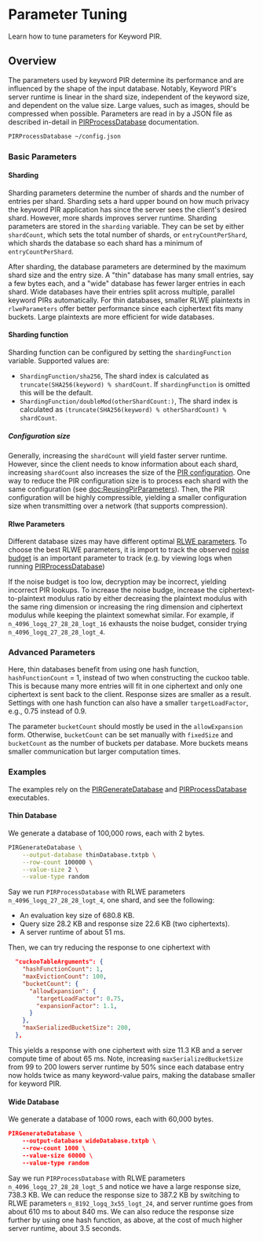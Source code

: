 # Parameter Tuning

Learn how to tune parameters for Keyword PIR.

## Overview

The parameters used by keyword PIR determine its performance
and are influenced by the shape of the input database.
Notably, Keyword PIR's server runtime is linear in the shard size,
independent of the keyword size, and dependent on the value size.
Large values, such as images, should be compressed when possible.
Parameters are read in by a JSON file as described in-detail in
[PIRProcessDatabase](https://swiftpackageindex.com/apple/swift-homomorphic-encryption/main/documentation/pirprocessdatabase) documentation.

```sh
PIRProcessDatabase ~/config.json
```

### Basic Parameters

#### Sharding

Sharding parameters determine the number of shards and the number of entries
per shard. Sharding sets a hard upper bound on how much privacy the keyword PIR application
has since the server sees the client's desired shard. However, more shards
improves server runtime. Sharding parameters are stored in the `sharding` variable.
They can be set by either `shardCount`, which sets the total
number of shards, or `entryCountPerShard`, which shards the database so each
shard has a minimum of `entryCountPerShard`.

After sharding, the database parameters are determined by the maximum shard
size and the entry size. A "thin" database has many small entries, say a few bytes each,
and a "wide" database has fewer larger entries in each shard.
Wide databases have their entries split across multiple, parallel keyword
PIRs automatically. For thin databases, smaller RLWE plaintexts in
`rlweParameters` offer better performance since each ciphertext
fits many buckets. Large plaintexts are more efficient for
wide databases.

#### Sharding function
Sharding function can be configured by setting the `shardingFunction` variable.
Supported values are:
- ``ShardingFunction/sha256``, The shard index is calculated as `truncate(SHA256(keyword) % shardCount`. If
  `shardingFunction` is omitted this will be the default.
- ``ShardingFunction/doubleMod(otherShardCount:)``, The shard index is calculated as `(truncate(SHA256(keyword) %
  otherShardCount) % shardCount`.

##### Configuration size
Generally, increasing the `shardCount` will yield faster server runtime.
However, since the client needs to know information about each shard, increasing `shardCount` also increases the size of the [PIR configuration](https://swiftpackageindex.com/apple/swift-homomorphic-encryption/main/documentation/applicationprotobuf/apple_swifthomomorphicencryption_api_pir_v1_pirconfig).
One way to reduce the PIR configuration size is to process each shard with the same configuration (see <doc:ReusingPirParameters>).
Then, the PIR configuration will be highly compressible, yielding a smaller configuration size when transmitting over a network (that supports compression).

#### Rlwe Parameters
Different database sizes may have different optimal [RLWE parameters](https://swiftpackageindex.com/apple/swift-homomorphic-encryption/main/documentation/homomorphicencryption/predefinedrlweparameters).
To choose the best RLWE parameters, it is import to track the observed [noise budget](https://swiftpackageindex.com/apple/swift-homomorphic-encryption/main/documentation/homomorphicencryption/ciphertext/noisebudget(using:variabletime:)) is an important parameter to track (e.g. by viewing logs when running [PIRProcessDatabase](https://swiftpackageindex.com/apple/swift-homomorphic-encryption/main/documentation/pirprocessdatabase))

If the noise budget is too low, decryption may be incorrect, yielding incorrect PIR lookups.
To increase the noise budge, increase the ciphertext-to-plaintext modulus ratio
by either decreasing the plaintext modulus with the same ring dimension
or increasing the ring dimension and ciphertext modulus while keeping the
plaintext somewhat similar. For example, if `n_4096_logq_27_28_28_logt_16`
exhausts the noise budget, consider trying `n_4096_logq_27_28_28_logt_4`.

### Advanced Parameters

Here, thin databases benefit from using one hash function, `hashFunctionCount` = 1,
instead of two when constructing the cuckoo table. This is because many more entries
will fit in one ciphertext and only one ciphertext is sent back to the client.
Response sizes are smaller as a result. Settings with
one hash function can also have a smaller `targetLoadFactor`, e.g., 0.75 instead of 0.9.

The parameter `bucketCount` should mostly be used in the `allowExpansion` form.
Otherwise, `bucketCount` can be set manually with `fixedSize` and `bucketCount`
as the number of buckets per database. More buckets means smaller communication but
larger computation times.

### Examples

The examples rely on the
[PIRGenerateDatabase](https://swiftpackageindex.com/apple/swift-homomorphic-encryption/main/documentation/pirgeneratedatabase)
and
[PIRProcessDatabase](https://swiftpackageindex.com/apple/swift-homomorphic-encryption/main/documentation/pirprocessdatabase)
executables.

#### Thin Database
We generate a database of 100,000 rows, each with 2 bytes.
```sh
PIRGenerateDatabase \
    --output-database thinDatabase.txtpb \
    --row-count 100000 \
    --value-size 2 \
    --value-type random
```

Say we run `PIRProcessDatabase` with RLWE
parameters `n_4096_logq_27_28_28_logt_4`, one shard, and see the
following:
* An evaluation key size of 680.8 KB.
* Query size 28.2 KB and response size 22.6 KB (two ciphertexts).
* A server runtime of about 51 ms.

Then, we can try reducing the response to one ciphertext with
```json
  "cuckooTableArguments": {
    "hashFunctionCount": 1,
    "maxEvictionCount": 100,
    "bucketCount": {
      "allowExpansion": {
        "targetLoadFactor": 0.75,
        "expansionFactor": 1.1,
      }
    },
    "maxSerializedBucketSize": 200,
  },
  ```
This yields a response with one ciphertext with size 11.3 KB
and a server compute time of about 65 ms.
Note, increasing `maxSerializedBucketSize` from 99 to 200 lowers server
runtime by 50% since each database entry now holds twice as many
keyword-value pairs, making the database smaller for keyword PIR.

#### Wide Database
We generate a database of 1000 rows, each with 60,000 bytes.
```json
PIRGenerateDatabase \
    --output-database wideDatabase.txtpb \
    --row-count 1000 \
    --value-size 60000 \
    --value-type random
```

Say we run `PIRProcessDatabase` with RLWE parameters
`n_4096_logq_27_28_28_logt_5` and notice we have a large
response size, 738.3 KB. We can reduce the response
size to 387.2 KB by switching to RLWE parameters `n_8192_logq_3x55_logt_24`,
and server runtime goes from about 610 ms to about 840 ms.
We can also reduce the response size further
by using one hash function, as above, at the cost of
much higher server runtime, about 3.5 seconds.
